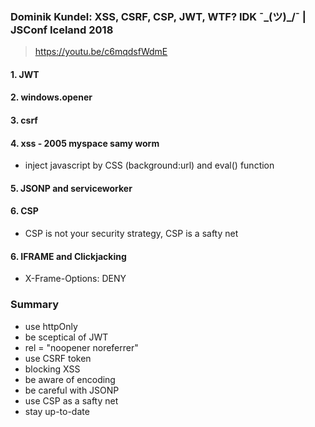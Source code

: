 ### Dominik Kundel: XSS, CSRF, CSP, JWT, WTF? IDK ¯\_(ツ)_/¯ | JSConf Iceland 2018

> https://youtu.be/c6mqdsfWdmE

  #### 1. JWT 
  #### 2. windows.opener
  #### 3. csrf
  #### 4. xss - 2005 myspace samy worm
  * inject javascript by CSS (background:url) and eval() function
  #### 5. JSONP and serviceworker
  #### 6. CSP
  * CSP is not your security strategy, CSP is a safty net
  #### 6. IFRAME and Clickjacking
  * X-Frame-Options: DENY
  ### Summary
  * use httpOnly
  * be sceptical of JWT
  * rel = "noopener noreferrer"
  * use CSRF token
  * blocking XSS
  * be aware of encoding
  * be careful with JSONP
  * use CSP as a safty net
  * stay up-to-date
